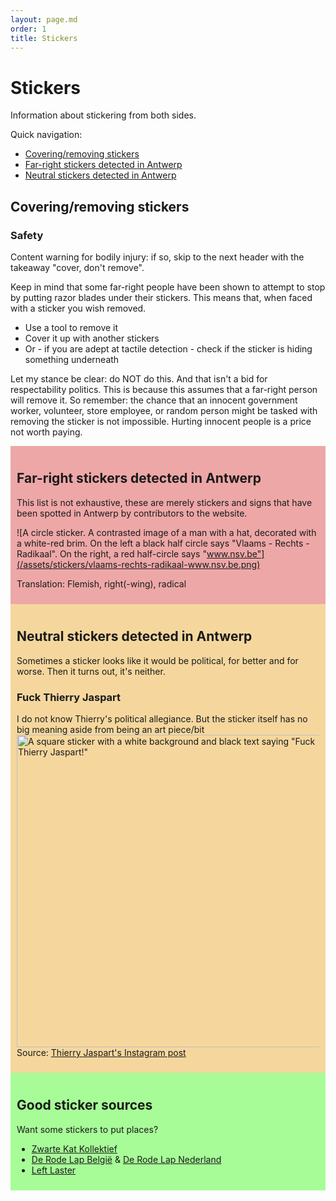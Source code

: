 ```yaml
---
layout: page.md
order: 1
title: Stickers
---
```


<style>
    article {
        padding: 10px;
    }
    #support {
        background-color: #A7FC98;
    }
    #neutral {
        background-color: #F5D79E;
    }
    #cover {
        background-color: #EDA7A7;
    }
    #positive {

    }
    img {
        width: 500px;
        max-width: 100%;
    }
</style>

# Stickers 
Information about stickering from both sides.

Quick navigation:
- [Covering/removing stickers](#coveringremoving-stickers)
- [Far-right stickers detected in Antwerp](#far-right-stickers-detected-in-antwerp)
- [Neutral stickers detected in Antwerp](#neutral-stickers-detected-in-antwerp)

## Covering/removing stickers
### Safety
Content warning for bodily injury: if so, skip to the next header with the takeaway "cover, don't remove".

Keep in mind that some far-right people have been shown to attempt to stop by putting razor blades under their stickers.
This means that, when faced with a sticker you wish removed.

- Use a tool to remove it 
- Cover it up with another stickers
- Or - if you are adept at tactile detection - check if the sticker is hiding something underneath 
        

Let my stance be clear: do NOT do this. And that isn't a bid for respectability politics.
This is because this assumes that a far-right person will remove it.
So remember: the chance that an innocent government worker, volunteer, store employee,
or random person might be tasked with removing the sticker is not impossible.
Hurting innocent people is a price not worth paying.


<article id="cover">

## Far-right stickers detected in Antwerp

This list is not exhaustive, 
these are merely stickers and signs that have been spotted in Antwerp by contributors to the website.
        
![A circle sticker. A contrasted image of a man with a hat, decorated with a white-red brim. On the left a black half circle says "Vlaams - Rechts - Radikaal". On the right, a red half-circle says "www.nsv.be"](/assets/stickers/vlaams-rechts-radikaal-www.nsv.be.png)

Translation: Flemish, right(-wing), radical

</article>

<article id="neutral">

## Neutral stickers detected in Antwerp
Sometimes a sticker looks like it would be political, for better and for worse. Then it turns out, it's neither.



### Fuck Thierry Jaspart
I do not know Thierry's political allegiance. But the sticker itself has no big meaning aside from being an art piece/bit
![A square sticker with a white background and black text saying "Fuck Thierry Jaspart!"](/assets/stickers/fuck-thierry-jaspart!.png)
Source: [Thierry Jaspart's Instagram post](https://www.instagram.com/p/CgSLSN_jn6U/)


</article>

<article id="support">

## Good sticker sources
Want some stickers to put places?

- [Zwarte Kat Kollektief](https://www.zwartekat.org/)
- [De Rode Lap België](https://www.derodelap.be/) & [De Rode Lap Nederland](https://www.derodelap.nl/)
- [Left Laster](https://leftlaser.com/)

</article>

